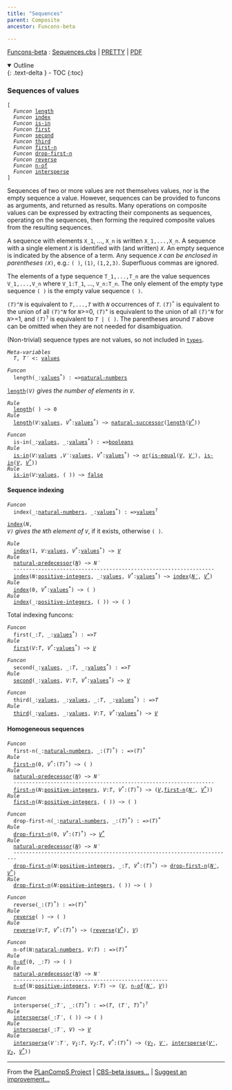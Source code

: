 ```yaml
---
title: "Sequences"
parent: Composite
ancestor: Funcons-beta

---
```


[Funcons-beta] : [Sequences.cbs] \| [PRETTY] \| [PDF]

<details open markdown="block">
  <summary>
    Outline
  </summary>
  {: .text-delta }
- TOC
{:toc}
</details>

### Sequences of values

<div class="highlighter-rouge"><pre class="highlight"><code>[
  <i class="keyword">Funcon</i> <span class="name"><a href="#Name_length">length</a></span>
  <i class="keyword">Funcon</i> <span class="name"><a href="#Name_index">index</a></span>
  <i class="keyword">Funcon</i> <span class="name"><a href="#Name_is-in">is-in</a></span>
  <i class="keyword">Funcon</i> <span class="name"><a href="#Name_first">first</a></span>
  <i class="keyword">Funcon</i> <span class="name"><a href="#Name_second">second</a></span>
  <i class="keyword">Funcon</i> <span class="name"><a href="#Name_third">third</a></span>
  <i class="keyword">Funcon</i> <span class="name"><a href="#Name_first-n">first-n</a></span>
  <i class="keyword">Funcon</i> <span class="name"><a href="#Name_drop-first-n">drop-first-n</a></span>
  <i class="keyword">Funcon</i> <span class="name"><a href="#Name_reverse">reverse</a></span>
  <i class="keyword">Funcon</i> <span class="name"><a href="#Name_n-of">n-of</a></span>
  <i class="keyword">Funcon</i> <span class="name"><a href="#Name_intersperse">intersperse</a></span>
]</code></pre></div>



  Sequences of two or more values are not themselves values, nor is the empty
  sequence a value. However, sequences can be provided to funcons as arguments,
  and returned as results. Many operations on composite values can be expressed
  by extracting their components as sequences, operating on the sequences, then
  forming the required composite values from the resulting sequences.
  
  A sequence with elements <code>X_1</code>, ..., <code>X_n</code> is written <code>X_1,...,X_n</code>.
  A sequence with a single element <code><i class="var">X</i></code> is identified with (and written) <code><i class="var">X</i></code>.
  An empty sequence is indicated by the absence of a term.
  Any sequence <code><i class="var">X<sup class="sup">*</sup></i></code> can be enclosed in parentheses <code>(<i class="var">X<sup class="sup">*</sup></i>)</code>, e.g.:
  <code>( )</code>, <code>(1)</code>, <code>(1,2,3)</code>. Superfluous commas are ignored.
  
  The elements of a type sequence <code>T_1,...,T_n</code> are the value sequences <code>V_1,...,V_n</code>
  where <code>V_1:T_1</code>, ..., <code>V_n:T_n</code>. The only element of the empty type sequence <code>( )</code>
  is the empty value sequence <code>( )</code>.
  
  <code>(<i class="var">T</i>)^<i class="var">N</i></code> is equivalent to <code><i class="var">T</i>,...,<i class="var">T</i></code> with <code><i class="var">N</i></code> occurrences of <code><i class="var">T</i></code>.
  <code>(<i class="var">T</i>)<sup class="sup">*</sup></code> is equivalent to the union of all <code>(<i class="var">T</i>)^<i class="var">N</i></code> for <code><i class="var">N</i></code>>=0,
  <code>(<i class="var">T</i>)<sup class="sup">+</sup></code> is equivalent to the union of all <code>(<i class="var">T</i>)^<i class="var">N</i></code> for <code><i class="var">N</i></code>>=1, and
  <code>(<i class="var">T</i>)<sup class="sup">?</sup></code> is equivalent to <code><i class="var">T</i> | ( )</code>.
  The parentheses around <code><i class="var">T</i></code> above can be omitted when they are not needed for
  disambiguation.
    
  (Non-trivial) sequence types are not values, so not included in <code><span class="name"><a href="../../Value-Types/index.html#Name_types">types</a></span></code>.



<div class="highlighter-rouge"><pre class="highlight"><code><i class="keyword">Meta-variables</i> 
  <span id="PartVariable_T"><i class="var">T</i></span>, <span id="PartVariable_T'"><i class="var">T&prime;</i></span> <: <span class="name"><a href="../../Value-Types/index.html#Name_values">values</a></span></code></pre></div>



<div class="highlighter-rouge"><pre class="highlight"><code><i class="keyword">Funcon</i>
  <span class="name"><span id="Name_length">length</span></span>(_:<span class="name"><a href="../../Value-Types/index.html#Name_values">values</a></span><sup class="sup">*</sup>) : =><span class="name"><a href="../../Primitive/Integers/index.html#Name_natural-numbers">natural-numbers</a></span></code></pre></div>

  <code><span class="name"><a href="#Name_length">length</a></span>(<i class="var">V<sup class="sup">*</sup></i>)</code> gives the number of elements in <code><i class="var">V<sup class="sup">*</sup></i></code>.

<div class="highlighter-rouge"><pre class="highlight"><code><i class="keyword">Rule</i>
  <span class="name"><a href="#Name_length">length</a></span>( ) ~> 0
<i class="keyword">Rule</i>
  <span class="name"><a href="#Name_length">length</a></span>(<span id="Variable682_V"><i class="var">V</i></span>:<span class="name"><a href="../../Value-Types/index.html#Name_values">values</a></span>, <span id="Variable691_V*"><i class="var">V<sup class="sup">*</sup></i></span>:<span class="name"><a href="../../Value-Types/index.html#Name_values">values</a></span><sup class="sup">*</sup>) ~> <span class="name"><a href="../../Primitive/Integers/index.html#Name_natural-successor">natural-successor</a></span>(<span class="name"><a href="#Name_length">length</a></span>(<a href="#Variable691_V*"><i class="var">V<sup class="sup">*</sup></i></a>))</code></pre></div>

<div class="highlighter-rouge"><pre class="highlight"><code><i class="keyword">Funcon</i>
  <span class="name"><span id="Name_is-in">is-in</span></span>(_:<span class="name"><a href="../../Value-Types/index.html#Name_values">values</a></span>, _:<span class="name"><a href="../../Value-Types/index.html#Name_values">values</a></span><sup class="sup">*</sup>) : =><span class="name"><a href="../../Primitive/Booleans/index.html#Name_booleans">booleans</a></span>
<i class="keyword">Rule</i>
  <span class="name"><a href="#Name_is-in">is-in</a></span>(<span id="Variable763_V"><i class="var">V</i></span>:<span class="name"><a href="../../Value-Types/index.html#Name_values">values</a></span> ,<span id="Variable772_V'"><i class="var">V&prime;</i></span>:<span class="name"><a href="../../Value-Types/index.html#Name_values">values</a></span>, <span id="Variable781_V*"><i class="var">V<sup class="sup">*</sup></i></span>:<span class="name"><a href="../../Value-Types/index.html#Name_values">values</a></span><sup class="sup">*</sup>) ~> <span class="name"><a href="../../Primitive/Booleans/index.html#Name_or">or</a></span>(<span class="name"><a href="../../Value-Types/index.html#Name_is-equal">is-equal</a></span>(<a href="#Variable763_V"><i class="var">V</i></a>, <a href="#Variable772_V'"><i class="var">V&prime;</i></a>), <span class="name"><a href="#Name_is-in">is-in</a></span>(<a href="#Variable763_V"><i class="var">V</i></a>, <a href="#Variable781_V*"><i class="var">V<sup class="sup">*</sup></i></a>))
<i class="keyword">Rule</i>
  <span class="name"><a href="#Name_is-in">is-in</a></span>(<span id="Variable849_V"><i class="var">V</i></span>:<span class="name"><a href="../../Value-Types/index.html#Name_values">values</a></span>, ( )) ~> <span class="name"><a href="../../Primitive/Booleans/index.html#Name_false">false</a></span></code></pre></div>



#### Sequence indexing

<div class="highlighter-rouge"><pre class="highlight"><code><i class="keyword">Funcon</i>
  <span class="name"><span id="Name_index">index</span></span>(_:<span class="name"><a href="../../Primitive/Integers/index.html#Name_natural-numbers">natural-numbers</a></span>, _:<span class="name"><a href="../../Value-Types/index.html#Name_values">values</a></span><sup class="sup">*</sup>) : =><span class="name"><a href="../../Value-Types/index.html#Name_values">values</a></span><sup class="sup">?</sup></code></pre></div>

  <code><span class="name"><a href="#Name_index">index</a></span>(<i class="var">N</i>, <i class="var">V<sup class="sup">*</sup></i>)</code> gives the <code><i class="var">N</i></code>th element of <code><i class="var">V<sup class="sup">*</sup></i></code>, if it exists, otherwise <code>( )</code>.

<div class="highlighter-rouge"><pre class="highlight"><code><i class="keyword">Rule</i>
  <span class="name"><a href="#Name_index">index</a></span>(1, <span id="Variable996_V"><i class="var">V</i></span>:<span class="name"><a href="../../Value-Types/index.html#Name_values">values</a></span>, <span id="Variable1005_V*"><i class="var">V<sup class="sup">*</sup></i></span>:<span class="name"><a href="../../Value-Types/index.html#Name_values">values</a></span><sup class="sup">*</sup>) ~> <a href="#Variable996_V"><i class="var">V</i></a>
<i class="keyword">Rule</i>
  <span class="name"><a href="../../Primitive/Integers/index.html#Name_natural-predecessor">natural-predecessor</a></span>(<a href="#Variable1055_N"><i class="var">N</i></a>) ~> <span id="Variable1044_N'"><i class="var">N&prime;</i></span>
  -----------------------------------------------------------------
  <span class="name"><a href="#Name_index">index</a></span>(<span id="Variable1055_N"><i class="var">N</i></span>:<span class="name"><a href="../../Primitive/Integers/index.html#Name_positive-integers">positive-integers</a></span>, _:<span class="name"><a href="../../Value-Types/index.html#Name_values">values</a></span>, <span id="Variable1071_V*"><i class="var">V<sup class="sup">*</sup></i></span>:<span class="name"><a href="../../Value-Types/index.html#Name_values">values</a></span><sup class="sup">*</sup>) ~> <span class="name"><a href="#Name_index">index</a></span>(<a href="#Variable1044_N'"><i class="var">N&prime;</i></a>, <a href="#Variable1071_V*"><i class="var">V<sup class="sup">*</sup></i></a>)
<i class="keyword">Rule</i>
  <span class="name"><a href="#Name_index">index</a></span>(0, <span id="Variable1116_V*"><i class="var">V<sup class="sup">*</sup></i></span>:<span class="name"><a href="../../Value-Types/index.html#Name_values">values</a></span><sup class="sup">*</sup>) ~> ( )
<i class="keyword">Rule</i>
  <span class="name"><a href="#Name_index">index</a></span>(_:<span class="name"><a href="../../Primitive/Integers/index.html#Name_positive-integers">positive-integers</a></span>, ( )) ~> ( )</code></pre></div>



 Total indexing funcons: 
<div class="highlighter-rouge"><pre class="highlight"><code><i class="keyword">Funcon</i> 
  <span class="name"><span id="Name_first">first</span></span>(_:<span id="Variable1176_T"><i class="var">T</i></span>, _:<span class="name"><a href="../../Value-Types/index.html#Name_values">values</a></span><sup class="sup">*</sup>) : =><span id="Variable1201_T"><i class="var">T</i></span>
<i class="keyword">Rule</i>
  <span class="name"><a href="#Name_first">first</a></span>(<span id="Variable1210_V"><i class="var">V</i></span>:<i class="var">T</i>, <span id="Variable1222_V*"><i class="var">V<sup class="sup">*</sup></i></span>:<span class="name"><a href="../../Value-Types/index.html#Name_values">values</a></span><sup class="sup">*</sup>) ~> <a href="#Variable1210_V"><i class="var">V</i></a></code></pre></div>

<div class="highlighter-rouge"><pre class="highlight"><code><i class="keyword">Funcon</i> 
  <span class="name"><span id="Name_second">second</span></span>(_:<span class="name"><a href="../../Value-Types/index.html#Name_values">values</a></span>, _:<span id="Variable1259_T"><i class="var">T</i></span>, _:<span class="name"><a href="../../Value-Types/index.html#Name_values">values</a></span><sup class="sup">*</sup>) : =><span id="Variable1285_T"><i class="var">T</i></span>
<i class="keyword">Rule</i>
  <span class="name"><a href="#Name_second">second</a></span>(_:<span class="name"><a href="../../Value-Types/index.html#Name_values">values</a></span>, <span id="Variable1301_V"><i class="var">V</i></span>:<i class="var">T</i>, <span id="Variable1313_V*"><i class="var">V<sup class="sup">*</sup></i></span>:<span class="name"><a href="../../Value-Types/index.html#Name_values">values</a></span><sup class="sup">*</sup>) ~> <a href="#Variable1301_V"><i class="var">V</i></a></code></pre></div>

<div class="highlighter-rouge"><pre class="highlight"><code><i class="keyword">Funcon</i> 
  <span class="name"><span id="Name_third">third</span></span>(_:<span class="name"><a href="../../Value-Types/index.html#Name_values">values</a></span>, _:<span class="name"><a href="../../Value-Types/index.html#Name_values">values</a></span>, _:<span id="Variable1359_T"><i class="var">T</i></span>, _:<span class="name"><a href="../../Value-Types/index.html#Name_values">values</a></span><sup class="sup">*</sup>) : =><span id="Variable1386_T"><i class="var">T</i></span>
<i class="keyword">Rule</i>
  <span class="name"><a href="#Name_third">third</a></span>(_:<span class="name"><a href="../../Value-Types/index.html#Name_values">values</a></span>, _:<span class="name"><a href="../../Value-Types/index.html#Name_values">values</a></span>, <span id="Variable1409_V"><i class="var">V</i></span>:<i class="var">T</i>, <span id="Variable1421_V*"><i class="var">V<sup class="sup">*</sup></i></span>:<span class="name"><a href="../../Value-Types/index.html#Name_values">values</a></span><sup class="sup">*</sup>) ~> <a href="#Variable1409_V"><i class="var">V</i></a></code></pre></div>



#### Homogeneous sequences



<div class="highlighter-rouge"><pre class="highlight"><code><i class="keyword">Funcon</i>
  <span class="name"><span id="Name_first-n">first-n</span></span>(_:<span class="name"><a href="../../Primitive/Integers/index.html#Name_natural-numbers">natural-numbers</a></span>, _:(<span id="Variable1482_T"><i class="var">T</i></span>)<sup class="sup">*</sup>) : =>(<span id="Variable1504_T"><i class="var">T</i></span>)<sup class="sup">*</sup>
<i class="keyword">Rule</i>
  <span class="name"><a href="#Name_first-n">first-n</a></span>(0, <span id="Variable1523_V*"><i class="var">V<sup class="sup">*</sup></i></span>:(<i class="var">T</i>)<sup class="sup">*</sup>) ~> ( )
<i class="keyword">Rule</i>
  <span class="name"><a href="../../Primitive/Integers/index.html#Name_natural-predecessor">natural-predecessor</a></span>(<a href="#Variable1579_N"><i class="var">N</i></a>) ~> <span id="Variable1568_N'"><i class="var">N&prime;</i></span>
  -----------------------------------------------------------------
  <span class="name"><a href="#Name_first-n">first-n</a></span>(<span id="Variable1579_N"><i class="var">N</i></span>:<span class="name"><a href="../../Primitive/Integers/index.html#Name_positive-integers">positive-integers</a></span>, <span id="Variable1587_V"><i class="var">V</i></span>:<i class="var">T</i>, <span id="Variable1599_V*"><i class="var">V<sup class="sup">*</sup></i></span>:(<i class="var">T</i>)<sup class="sup">*</sup>) ~> (<a href="#Variable1587_V"><i class="var">V</i></a>,<span class="name"><a href="#Name_first-n">first-n</a></span>(<a href="#Variable1568_N'"><i class="var">N&prime;</i></a>, <a href="#Variable1599_V*"><i class="var">V<sup class="sup">*</sup></i></a>))
<i class="keyword">Rule</i>
  <span class="name"><a href="#Name_first-n">first-n</a></span>(<span id="Variable1660_N"><i class="var">N</i></span>:<span class="name"><a href="../../Primitive/Integers/index.html#Name_positive-integers">positive-integers</a></span>, ( )) ~> ( )</code></pre></div>

<div class="highlighter-rouge"><pre class="highlight"><code><i class="keyword">Funcon</i>
  <span class="name"><span id="Name_drop-first-n">drop-first-n</span></span>(_:<span class="name"><a href="../../Primitive/Integers/index.html#Name_natural-numbers">natural-numbers</a></span>, _:(<span id="Variable1698_T"><i class="var">T</i></span>)<sup class="sup">*</sup>) : =>(<span id="Variable1720_T"><i class="var">T</i></span>)<sup class="sup">*</sup>
<i class="keyword">Rule</i>
  <span class="name"><a href="#Name_drop-first-n">drop-first-n</a></span>(0, <span id="Variable1739_V*"><i class="var">V<sup class="sup">*</sup></i></span>:(<i class="var">T</i>)<sup class="sup">*</sup>) ~> <a href="#Variable1739_V*"><i class="var">V<sup class="sup">*</sup></i></a>
<i class="keyword">Rule</i>
  <span class="name"><a href="../../Primitive/Integers/index.html#Name_natural-predecessor">natural-predecessor</a></span>(<a href="#Variable1797_N"><i class="var">N</i></a>) ~> <span id="Variable1786_N'"><i class="var">N&prime;</i></span>
  -----------------------------------------------------------------------
  <span class="name"><a href="#Name_drop-first-n">drop-first-n</a></span>(<span id="Variable1797_N"><i class="var">N</i></span>:<span class="name"><a href="../../Primitive/Integers/index.html#Name_positive-integers">positive-integers</a></span>, _:<i class="var">T</i>, <span id="Variable1816_V*"><i class="var">V<sup class="sup">*</sup></i></span>:(<i class="var">T</i>)<sup class="sup">*</sup>) ~> <span class="name"><a href="#Name_drop-first-n">drop-first-n</a></span>(<a href="#Variable1786_N'"><i class="var">N&prime;</i></a>, <a href="#Variable1816_V*"><i class="var">V<sup class="sup">*</sup></i></a>)
<i class="keyword">Rule</i>
  <span class="name"><a href="#Name_drop-first-n">drop-first-n</a></span>(<span id="Variable1866_N"><i class="var">N</i></span>:<span class="name"><a href="../../Primitive/Integers/index.html#Name_positive-integers">positive-integers</a></span>, ( )) ~> ( )</code></pre></div>

<div class="highlighter-rouge"><pre class="highlight"><code><i class="keyword">Funcon</i>
  <span class="name"><span id="Name_reverse">reverse</span></span>(_:(<span id="Variable1896_T"><i class="var">T</i></span>)<sup class="sup">*</sup>) : =>(<span id="Variable1917_T"><i class="var">T</i></span>)<sup class="sup">*</sup>
<i class="keyword">Rule</i>
  <span class="name"><a href="#Name_reverse">reverse</a></span>( ) ~> ( )
<i class="keyword">Rule</i>
  <span class="name"><a href="#Name_reverse">reverse</a></span>(<span id="Variable1946_V"><i class="var">V</i></span>:<i class="var">T</i>, <span id="Variable1958_V*"><i class="var">V<sup class="sup">*</sup></i></span>:(<i class="var">T</i>)<sup class="sup">*</sup>) ~> (<span class="name"><a href="#Name_reverse">reverse</a></span>(<a href="#Variable1958_V*"><i class="var">V<sup class="sup">*</sup></i></a>), <a href="#Variable1946_V"><i class="var">V</i></a>)</code></pre></div>

<div class="highlighter-rouge"><pre class="highlight"><code><i class="keyword">Funcon</i>
  <span class="name"><span id="Name_n-of">n-of</span></span>(<span id="Variable2011_N"><i class="var">N</i></span>:<span class="name"><a href="../../Primitive/Integers/index.html#Name_natural-numbers">natural-numbers</a></span>, <span id="Variable2020_V"><i class="var">V</i></span>:<span id="Variable2024_T"><i class="var">T</i></span>) : =>(<span id="Variable2039_T"><i class="var">T</i></span>)<sup class="sup">*</sup>
<i class="keyword">Rule</i>
  <span class="name"><a href="#Name_n-of">n-of</a></span>(0, _:<i class="var">T</i>) ~> ( )
<i class="keyword">Rule</i>
  <span class="name"><a href="../../Primitive/Integers/index.html#Name_natural-predecessor">natural-predecessor</a></span>(<a href="#Variable2105_N"><i class="var">N</i></a>) ~> <span id="Variable2094_N'"><i class="var">N&prime;</i></span>
  --------------------------------------------------
  <span class="name"><a href="#Name_n-of">n-of</a></span>(<span id="Variable2105_N"><i class="var">N</i></span>:<span class="name"><a href="../../Primitive/Integers/index.html#Name_positive-integers">positive-integers</a></span>, <span id="Variable2113_V"><i class="var">V</i></span>:<i class="var">T</i>) ~> (<a href="#Variable2113_V"><i class="var">V</i></a>, <span class="name"><a href="#Name_n-of">n-of</a></span>(<a href="#Variable2094_N'"><i class="var">N&prime;</i></a>, <a href="#Variable2113_V"><i class="var">V</i></a>))</code></pre></div>

<div class="highlighter-rouge"><pre class="highlight"><code><i class="keyword">Funcon</i>
  <span class="name"><span id="Name_intersperse">intersperse</span></span>(_:<span id="Variable2169_T'"><i class="var">T&prime;</i></span>, _:(<span id="Variable2180_T"><i class="var">T</i></span>)<sup class="sup">*</sup>) : =>(<span id="Variable2202_T"><i class="var">T</i></span>, (<span id="Variable2208_T'"><i class="var">T&prime;</i></span>, <span id="Variable2213_T"><i class="var">T</i></span>)<sup class="sup">*</sup>)<sup class="sup">?</sup>
<i class="keyword">Rule</i>
  <span class="name"><a href="#Name_intersperse">intersperse</a></span>(_:<i class="var">T&prime;</i>, ( )) ~> ( )
<i class="keyword">Rule</i>
  <span class="name"><a href="#Name_intersperse">intersperse</a></span>(_:<i class="var">T&prime;</i>, <span id="Variable2279_V"><i class="var">V</i></span>) ~> <a href="#Variable2279_V"><i class="var">V</i></a>
<i class="keyword">Rule</i>
  <span class="name"><a href="#Name_intersperse">intersperse</a></span>(<span id="Variable2301_V'"><i class="var">V&prime;</i></span>:<i class="var">T&prime;</i>, <span id="Variable2314_V1"><i class="var">V<sub class="sub">1</sub></i></span>:<i class="var">T</i>, <span id="Variable2326_V2"><i class="var">V<sub class="sub">2</sub></i></span>:<i class="var">T</i>, <span id="Variable2338_V*"><i class="var">V<sup class="sup">*</sup></i></span>:(<i class="var">T</i>)<sup class="sup">*</sup>) ~> (<a href="#Variable2314_V1"><i class="var">V<sub class="sub">1</sub></i></a>, <a href="#Variable2301_V'"><i class="var">V&prime;</i></a>, <span class="name"><a href="#Name_intersperse">intersperse</a></span>(<a href="#Variable2301_V'"><i class="var">V&prime;</i></a>, <a href="#Variable2326_V2"><i class="var">V<sub class="sub">2</sub></i></a>, <a href="#Variable2338_V*"><i class="var">V<sup class="sup">*</sup></i></a>))</code></pre></div>



[Funcons-beta]: /CBS-beta/docs/Funcons-beta
  "FUNCONS-BETA"
[Unstable-Funcons-beta]: /CBS-beta/docs/Unstable-Funcons-beta
  "UNSTABLE-FUNCONS-BETA"
[Languages-beta]: /CBS-beta/docs/Languages-beta
  "LANGUAGES-BETA"
[Unstable-Languages-beta]: /CBS-beta/docs/Unstable-Languages-beta
  "UNSTABLE-LANGUAGES-BETA"
[CBS-beta]: /CBS-beta
  "CBS-BETA"
[Sequences.cbs]: https://github.com/plancomps/CBS-beta/blob/master/Funcons-beta/Values/Composite/Sequences/Sequences.cbs
  "CBS SOURCE FILE ON GITHUB"
[PLAIN]: /CBS-beta/docs/Funcons-beta/Values/Composite/Sequences
  "CBS SOURCE WEB PAGE"
[PRETTY]: /CBS-beta/math/Funcons-beta/Values/Composite/Sequences
  "CBS-KATEX WEB PAGE"
[PDF]: /CBS-beta/math/Funcons-beta/Values/Composite/Sequences/Sequences.pdf
  "CBS-LATEX PDF FILE"
[PLanCompS Project]: https://plancomps.github.io
  "PROGRAMMING LANGUAGE COMPONENTS AND SPECIFICATIONS PROJECT HOME PAGE"

____

From the [PLanCompS Project] | [CBS-beta issues...] | [Suggest an improvement...]

[CBS-beta issues...]: https://github.com/plancomps/CBS-beta/issues
   "CBS-BETA ISSUE REPORTS ON GITHUB"
 [Suggest an improvement...]: mailto:plancomps@gmail.com?Subject=CBS-beta%20-%20comment&Body=Re%3A%20CBS-beta%20specification%20at%20Values/Composite/Sequences/Sequences.cbs%0A%0AComment/Query/Issue/Suggestion%3A%0A%0A%0ASignature%3A%0A
   "GENERATE AN EMAIL TEMPLATE"
